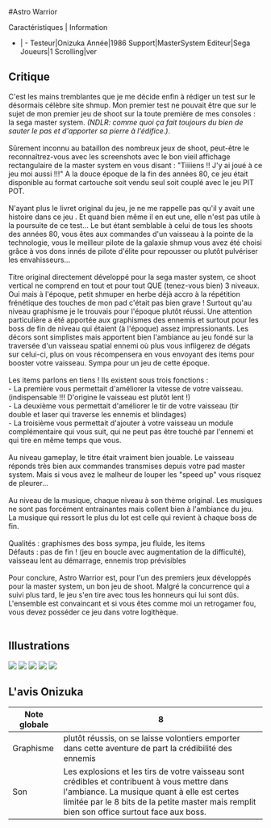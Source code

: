 #Astro Warrior

Caractéristiques | Information
- | -
Testeur|Onizuka
Année|1986
Support|MasterSystem
Editeur|Sega
Joueurs|1
Scrolling|ver

## Critique
C'est les mains tremblantes que je me décide enfin à rédiger un test sur le désormais célèbre site shmup. Mon premier test ne pouvait être que sur le sujet de mon premier jeu de shoot sur la toute première de mes consoles : la sega master system. <i>(NDLR: comme quoi ça fait toujours du bien de sauter le pas et d'apporter sa pierre à l'édifice.)</i>.<br/><br/>Sûrement inconnu au bataillon des nombreux jeux de shoot, peut-être le reconnaîtrez-vous avec les screenshots avec le bon vieil affichage  rectangulaire de la master system en vous disant : "Tiiiiens !! J'y ai joué à ce jeu moi aussi !!!" A la douce époque de la fin des années 80, ce jeu était disponible au format cartouche soit vendu seul soit couplé avec le jeu PIT POT.<br/><br/>N'ayant plus le livret original du jeu, je ne me rappelle pas qu'il y avait une histoire dans ce jeu . Et quand bien même il en eut une, elle n'est pas utile à la poursuite de ce test... Le but étant semblable à celui de tous les shoots des années 80, vous êtes aux commandes d'un vaisseau à la pointe de la technologie, vous le meilleur pilote de la galaxie shmup vous avez été choisi grâce à vos dons innés de pilote d'élite pour repousser ou plutôt pulvériser les envahisseurs...<br/><br/>Titre original directement développé pour la sega master system, ce shoot vertical ne comprend en tout et pour tout QUE (tenez-vous bien) 3 niveaux. Oui mais à l'époque, petit shmuper en herbe déjà accro à la répétition frénétique des touches de mon pad c'était pas bien grave ! Surtout qu'au niveau graphisme je le trouvais pour l'époque plutôt réussi. Une attention particulière a été apportée aux graphismes des ennemis et surtout pour les boss de fin de niveau qui étaient (à l'époque) assez impressionants. Les décors sont simplistes mais apportent bien l'ambiance au jeu fondé sur la traversée d'un vaisseau spatial ennemi où plus vous infligerez de dégats sur celui-ci, plus on vous récompensera en vous envoyant des items pour booster votre vaisseau. Sympa pour un jeu de cette époque.<br/><br/>Les items parlons en tiens ! Ils existent sous trois fonctions :<br/>- La première vous permettait d'améliorer la vitesse de votre vaisseau. (indispensable !!! D'origine le vaisseau est plutôt lent !)<br/>- La deuxième vous permettait d'améliorer le tir de votre vaisseau (tir double et laser qui traverse les ennemis et blindages)<br/>- La troisième vous permettait d'ajouter à votre vaisseau un module complémentaire qui vous suit, qui ne peut pas être touché par l'ennemi et qui tire en même temps que vous.<br/><br/>Au niveau gameplay, le titre était vraiment bien jouable. Le vaisseau réponds très bien aux commandes transmises depuis votre pad master system. Mais si vous avez le malheur de louper les "speed up" vous risquez de pleurer...<br/><br/>Au niveau de la musique, chaque niveau à son thème original. Les musiques ne sont pas forcément entrainantes mais collent bien à l'ambiance du jeu. La musique qui ressort le plus du lot est celle qui revient à chaque boss de fin.<br/><br/>Qualités : graphismes des boss sympa, jeu fluide, les items<br/>Défauts : pas de fin ! (jeu en boucle avec augmentation de la difficulté), vaisseau lent au démarrage, ennemis trop prévisibles<br/><br/>Pour conclure, Astro Warrior est, pour l'un des premiers jeux développés pour la master system, un bon jeu de shoot. Malgré la concurrence qui a suivi plus tard, le jeu s'en tire avec tous les honneurs qui lui sont dûs. L'ensemble est convaincant et si vous êtes comme moi un retrogamer fou, vous devez posséder ce jeu dans votre logithèque.<br/><br/>

## Illustrations
![](http://www.shmup.com/images/thumbs/img_fiche_1_1085.jpg)
![](http://www.shmup.com/images/thumbs/img_fiche_2_1085.jpg)
![](http://www.shmup.com/images/thumbs/img_fiche_3_1085.gif)
![](http://www.shmup.com/images/thumbs/img_fiche_4_1085.gif)
![](http://www.shmup.com/images/thumbs/img_fiche_5_1085.gif)

## L'avis Onizuka
Note globale|8
-|-
Graphisme|plutôt réussis, on se laisse volontiers emporter dans cette aventure de part la crédibilité des ennemis 
Son|Les explosions et les tirs de votre vaisseau sont crédibles et contribuent à vous mettre dans l'ambiance. La musique quant à elle est certes limitée par le 8 bits de la petite master mais remplit bien son office surtout face aux boss. 
